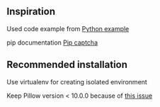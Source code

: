 ## Inspiration
Used code example from [Python example](https://clcoding.gumroad.com/l/sbapl/clcoding)

pip documentation [Pip captcha](https://pypi.org/project/captcha/
)

## Recommended installation
Use virtualenv for creating isolated environment

Keep Pillow version < 10.0.0 because of [this issue](https://groups.google.com/g/weewx-user/c/4qz0bwgna7g?pli=1)